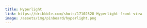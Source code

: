```yaml
---
title: Hyperlight
link: https://dribbble.com/shots/17102528-Hyperlight-front-view
image: /assets/img/pinboard/hyperlight.png
---
```

